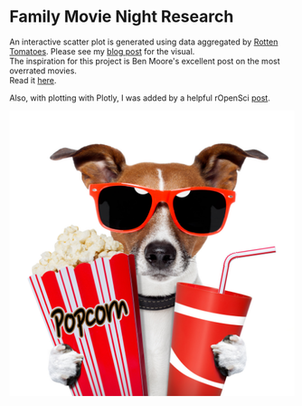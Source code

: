 Family Movie Night Research
=====================

An interactive scatter plot is generated using data aggregated by [Rotten Tomatoes](http://www.rottentomatoes.com).  Please see my [blog post](http://www.wisdomordata.com/streaming-data-consciousness/2015/1/10/family-movie-night-1) for the visual.   
The inspiration for this project is Ben Moore's excellent post on the most overrated movies.  
Read it [here](https://benjaminlmoore.wordpress.com/2014/05/05/what-are-the-most-overrated-films/).

Also, with plotting with Plotly, I was added by a helpful rOpenSci [post](http://ropensci.org/blog/2014/04/17/plotly/).


![My Figure](images/moviedog.jpg)
